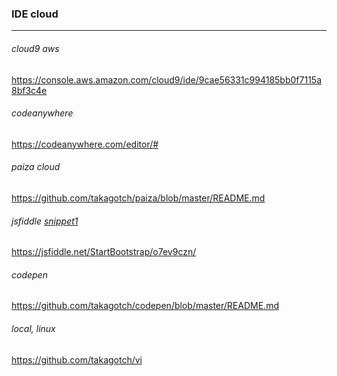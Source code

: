 ### IDE cloud
---

###### cloud9 aws
https://console.aws.amazon.com/cloud9/ide/9cae56331c994185bb0f7115a8bf3c4e


###### codeanywhere
https://codeanywhere.com/editor/#

###### paiza cloud
https://github.com/takagotch/paiza/blob/master/README.md

###### jsfiddle [snippet1](https://github.com/takagotch/snippets1)
https://jsfiddle.net/StartBootstrap/o7ev9czn/

###### codepen
https://github.com/takagotch/codepen/blob/master/README.md

###### local, linux
https://github.com/takagotch/vi







```
```

```
```

```
```




